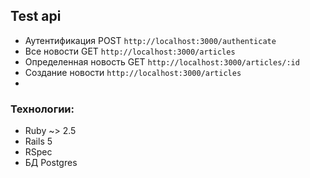 ## Test api 
* Аутентификация
POST `http://localhost:3000/authenticate`
* Все новости
GET `http://localhost:3000/articles`
* Определенная новость
GET `http://localhost:3000/articles/:id`
* Создание новости 
`http://localhost:3000/articles`
*
### Технологии:
* Ruby ~> 2.5
* Rails 5
* RSpec
* БД Postgres
